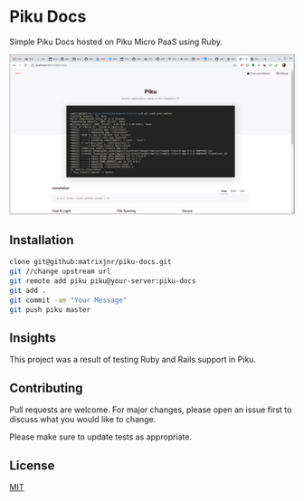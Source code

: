 # Piku Docs

Simple Piku Docs hosted on Piku Micro PaaS using Ruby.

![alt text](https://raw.githubusercontent.com/matrixjnr/piku-docs/master/images/scrt.png)

## Installation
```bash
clone git@github:matrixjnr/piku-docs.git
git //change upstream url
git remote add piku piku@your-server:piku-docs
git add .
git commit -am "Your Message"
git push piku master

```
## Insights
This project was a result of testing Ruby and Rails support in Piku.

## Contributing
Pull requests are welcome. For major changes, please open an issue first to discuss what you would like to change.

Please make sure to update tests as appropriate.

## License
[MIT](https://choosealicense.com/licenses/mit/)